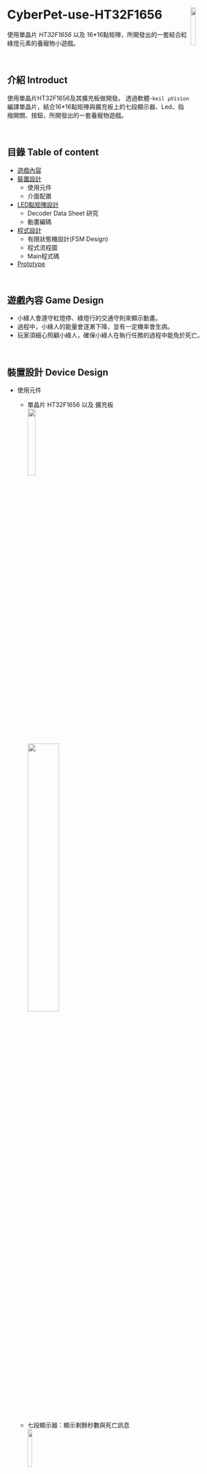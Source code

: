 # CyberPet-use-HT32F1656  <img src="https://github.com/jaydenjian/CyberPet-use-HT32F1656/blob/master/media/246529499_c.gif" width=15% align="right"/>
使用單晶片 _*HT32F1656*_ 以及 16*16點矩陣，所開發出的一套結合紅綠燈元素的養寵物小遊戲。


<br>

## 介紹 Introduct
使用單晶片HT32F1656及其擴充板做開發。
透過軟體-`keil µVision`編譯單晶片，結合16*16點矩陣與擴充板上的七段顯示器、Led、指撥開關、按鈕，所開發出的一套養寵物遊戲。


<br>

## 目錄 Table of content
* [遊戲內容](#遊戲內容-Game-Design)
* [裝置設計](#裝置設計-Device-Design)
  * 使用元件
  * 介面配置
* [LED點矩陣設計](#LED點矩陣設計-LED-Matrix-Design)
  * Decoder Data Sheet 研究
  * 動畫編碼
* [程式設計](#程式設計-Programming)
  * 有限狀態機設計(FSM Design)
  * 程式流程圖
  * Main程式碼
* [Prototype](#Prototype)


<br>

## 遊戲內容 Game Design
* 小綠人會遵守紅燈停、綠燈行的交通守則來顯示動畫。
* 過程中，小綠人的能量會逐漸下降，並有一定機率會生病。
* 玩家須細心照顧小綠人，確保小綠人在執行任務的過程中能免於死亡。


<br>

## 裝置設計 Device Design
* 使用元件 
  * 單晶片 HT32F1656 以及 擴充板 <br> <img src="https://github.com/jaydenjian/CyberPet-use-HT32F1656/blob/master/media/%E5%9C%96%E5%B1%A4%201.png" width=20% > <br> <img src="https://github.com/jaydenjian/CyberPet-use-HT32F1656/blob/master/media/%E5%9C%96%E5%B1%A4%202.png" width=40% >
  
  <br> 
  
  * 七段顯示器：顯示剩餘秒數與死亡訊息 <br> <img src="https://github.com/jaydenjian/CyberPet-use-HT32F1656/blob/master/media/7seg.png" width=15% >
  
  <br>
  
  * LED燈：顯示小綠人能量<br> <img src="https://github.com/jaydenjian/CyberPet-use-HT32F1656/blob/master/media/Led.png" width=15% >
  <br>
  
  * 指撥開關：控制小綠人餵食與打針<br> <img src="https://github.com/jaydenjian/CyberPet-use-HT32F1656/blob/master/media/%E6%8C%87%E6%92%A5.png" width=15% >
  
  <br>
  
  * 16*16點矩陣：顯示小綠人動畫<br> <img src="https://github.com/jaydenjian/CyberPet-use-HT32F1656/blob/master/media/%E5%9C%96%E5%B1%A4%203.png" width=30% >
  
  <br>
  
  * RGB LED燈：顯示紅綠燈狀態<br> <img src="https://github.com/jaydenjian/CyberPet-use-HT32F1656/blob/master/media/RGB%20LED.jpg" width=15% >



<br>

* 介面配置
<p align="center"><img src="https://github.com/jaydenjian/CyberPet-use-HT32F1656/blob/master/media/device_setting.png" width=80% >


<br>


## LED點矩陣設計 LED Matrix Design
### Decoder Data Sheet 研究：<br> <img src="https://github.com/jaydenjian/CyberPet-use-HT32F1656/blob/master/media/LED%20Matrix%20Pin.png" width=50% align="right"/>

  16x16點矩陣是利用2個74HC138D, 2個74HC595D 所控制，2種decoder的功能都是可以利用3隻PIN腳控制8bit的輸出，由2個138 decoder控制「行」，2個    595 decoder控制「列」，並藉由視覺暫留的方式，將圖形呈現出來。

<br> <p align="center"><img src="https://github.com/jaydenjian/CyberPet-use-HT32F1656/blob/master/media/LED%20Matrix%20Data%20Process-04.png" width=70% />
<br> <p align="center"> 圖像顯示流程圖

> **74HC595D**： <br>
使用16x16點矩陣上的`DI`, `CLK`, `LAT`腳位來輸出入 —— DI腳用於傳輸每bit的LED是否亮(HIGH=亮,LOW=不亮)；CLK腳用於shift register clock，上升時發送data出去；LAT腳用於鎖存剛發送出來的data，給後面的138解碼器做掃描讀取資料用。<br>
每張圖共由***32組8bit編碼*** 所組成，每次發送一組8bit的data出去(eg.0xF4)，接著由138解碼器掃描輸出LED。因為速度很快，足以在人眼上產生視覺暫留效果，達到圖形顯現。<br>
595解碼器主要負責程式碼`Send`的部分。
   
<br> <p align="center"><img src="https://github.com/jaydenjian/CyberPet-use-HT32F1656/blob/master/media/595_function%20Flow-05-06-06.png" width=70% />
<br> <p align="center"> 74HC595D Decode訊號傳輸流程
 
   ```C++
   void Send( unsigned char dat) //* LEDARRAY_G(138 IC) need be HIGH level(close)
{
	...
}
   ```

 
> **74HC138D**： <br>
使用16x16點矩陣上的G,A,B,C,D腳位，D腳位是用來選擇2個138解碼器的其中一個，G腳位則是致能端，須在每次讀取圖形資料時***關閉***(G腳位設為HIGH為關閉，G=0x10)以避免重影。A,B,C腳位則可以組合出8種8bit的輸出，來掃描前端595解碼器所存入的data，最後將G腳位開啟致能，顯是圖形。 <br> 
138解碼器主要負責程式碼 `Scan_Line` 的部分。
 <br> <p align="center"><img src="https://github.com/jaydenjian/CyberPet-use-HT32F1656/blob/master/media/138_outputTable.png" width=70% />
<br> <p align="center"> 74HC138D Decode輸出表
 
 ```C++
   void Scan_Line( unsigned char m) //Scan colum
{	
	switch(m)
	{
		...
	}
}
   ```
 <br>
 
 
### 動畫編碼
LED Matrix為共陽的16進制編碼，人物走動動畫共有7張圖，人物靜止動畫共有4張圖，人物餵食共2張圖，人物醫療共5張圖，人物生病共7張圖，以及人物死亡1張圖，總共有26張圖，26個矩陣，832個8bit編碼，6656個bit要數。編碼著實耗費時間！ <br> 
請查閱：[圖形編碼文件檔](https://github.com/jaydenjian/CyberPet-use-HT32F1656/blob/master/Animation%20Code.docx)

<br> <p align="center"><img src="https://github.com/jaydenjian/CyberPet-use-HT32F1656/blob/master/media/%E4%BA%BA%E7%89%A9%E7%B7%A8%E7%A2%BC%E5%9C%96.png" width=30% />
<br> <p align="center"> 人物編碼圖
	
	



